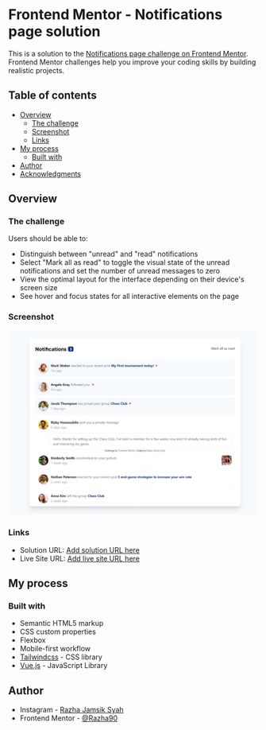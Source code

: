 # Frontend Mentor - Notifications page solution

This is a solution to the [Notifications page challenge on Frontend Mentor](https://www.frontendmentor.io/challenges/notifications-page-DqK5QAmKbC). Frontend Mentor challenges help you improve your coding skills by building realistic projects. 

## Table of contents

- [Overview](#overview)
  - [The challenge](#the-challenge)
  - [Screenshot](#screenshot)
  - [Links](#links)
- [My process](#my-process)
  - [Built with](#built-with)
- [Author](#author)
- [Acknowledgments](#acknowledgments)

## Overview

### The challenge

Users should be able to:

- Distinguish between "unread" and "read" notifications
- Select "Mark all as read" to toggle the visual state of the unread notifications and set the number of unread messages to zero
- View the optimal layout for the interface depending on their device's screen size
- See hover and focus states for all interactive elements on the page

### Screenshot

![](./screenshot.jpg)

### Links

- Solution URL: [Add solution URL here](https://github.com/Razha90/notifications-page-main)
- Live Site URL: [Add live site URL here](https://notifications-page-main.pages.dev/)

## My process

### Built with

- Semantic HTML5 markup
- CSS custom properties
- Flexbox
- Mobile-first workflow
- [Tailwindcss](https://tailwindcss.com/) - CSS library
- [Vue.js](https://vuejs.org/) - JavaScript Library

## Author

- Instagram - [Razha Jamsik Syah](https://www.instagram.com/razhajs/)
- Frontend Mentor - [@Razha90](https://www.frontendmentor.io/profile/Razha90)